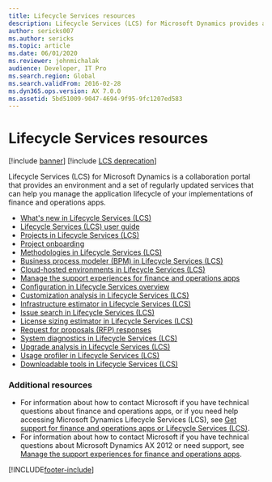 ```yaml
---
title: Lifecycle Services resources
description: Lifecycle Services (LCS) for Microsoft Dynamics provides an environment and services that can help you manage your application lifecycle.
author: sericks007
ms.author: sericks
ms.topic: article
ms.date: 06/01/2020
ms.reviewer: johnmichalak
audience: Developer, IT Pro
ms.search.region: Global
ms.search.validFrom: 2016-02-28
ms.dyn365.ops.version: AX 7.0.0
ms.assetid: 5bd51009-9047-4694-9f95-9fc1207ed583
---
```


# Lifecycle Services resources

[!include [banner](../includes/banner.md)]
[!include [LCS deprecation](../includes/lcs-deprecation.md)]

Lifecycle Services (LCS) for Microsoft Dynamics is a collaboration portal that provides an environment and a set of regularly updated services that can help you manage the application lifecycle of your implementations of finance and operations apps.

-   [What's new in Lifecycle Services (LCS)](whats-new-lcs.md)
-   [Lifecycle Services (LCS) user guide](lcs-user-guide.md)
-   [Projects in Lifecycle Services (LCS)](/dynamicsax-2012/appuser-itpro/projects-lifecycle-services-lcs)
-   [Project onboarding](project-onboarding.md)
-   [Methodologies in Lifecycle Services (LCS)](/dynamicsax-2012/appuser-itpro/methodologies-lifecycle-services-lcs)
-   [Business process modeler (BPM) in Lifecycle Services (LCS)](bpm-overview.md)
-   [Cloud-hosted environments in Lifecycle Services (LCS)](/dynamicsax-2012/appuser-itpro/cloud-hosted-environments-lifecycle-services-lcs)
-   [Manage the support experiences for finance and operations apps](cloud-powered-support-lcs.md)
-   [Configuration in Lifecycle Services overview](configuration-manager-lcs.md)
-   [Customization analysis in Lifecycle Services (LCS)](/dynamicsax-2012/appuser-itpro/customization-analysis-lcs)
-   [Infrastructure estimator in Lifecycle Services (LCS)](/dynamicsax-2012/appuser-itpro/infrastructure-estimator-lcs)
-   [Issue search in Lifecycle Services (LCS)](issue-search-lcs.md)
-   [License sizing estimator in Lifecycle Services (LCS)](/dynamicsax-2012/appuser-itpro/license-sizing-estimator-lcs)
-   [Request for proposals (RFP) responses](/dynamicsax-2012/appuser-itpro/rfp-responses-lcs)
-   [System diagnostics in Lifecycle Services (LCS)](/dynamicsax-2012/appuser-itpro/system-diagnostics-lifecycle-services-lcs)
-   [Upgrade analysis in Lifecycle Services (LCS)](/dynamicsax-2012/appuser-itpro/upgrade-analysis-lifecycle-services-lcs)
-   [Usage profiler in Lifecycle Services (LCS)](/dynamicsax-2012/appuser-itpro/usage-profiler-lifecycle-services-lcs)
-   [Downloadable tools in Lifecycle Services (LCS)](/dynamicsax-2012/appuser-itpro/lifecycle-services-downloadable-tools-formerly-on-informationsource)

### Additional resources

-   For information about how to contact Microsoft if you have technical questions about finance and operations apps, or if you need help accessing Microsoft Dynamics Lifecycle Services (LCS), see [Get support for finance and operations apps or Lifecycle Services (LCS)](../../fin-ops/lcs/lcs-support.md).
-   For information about how to contact Microsoft if you have technical questions about Microsoft Dynamics AX 2012 or need support, see [Manage the support experiences for finance and operations apps](cloud-powered-support-lcs.md).






[!INCLUDE[footer-include](../../../includes/footer-banner.md)]
